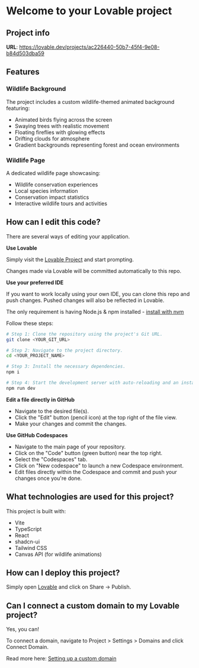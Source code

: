 # Welcome to your Lovable project

## Project info

**URL**: https://lovable.dev/projects/ac226440-50b7-45f4-9e08-b84d503dba59

## Features

### Wildlife Background
The project includes a custom wildlife-themed animated background featuring:
- Animated birds flying across the screen
- Swaying trees with realistic movement
- Floating fireflies with glowing effects
- Drifting clouds for atmosphere
- Gradient backgrounds representing forest and ocean environments

### Wildlife Page
A dedicated wildlife page showcasing:
- Wildlife conservation experiences
- Local species information
- Conservation impact statistics
- Interactive wildlife tours and activities

## How can I edit this code?

There are several ways of editing your application.

**Use Lovable**

Simply visit the [Lovable Project](https://lovable.dev/projects/ac226440-50b7-45f4-9e08-b84d503dba59) and start prompting.

Changes made via Lovable will be committed automatically to this repo.

**Use your preferred IDE**

If you want to work locally using your own IDE, you can clone this repo and push changes. Pushed changes will also be reflected in Lovable.

The only requirement is having Node.js & npm installed - [install with nvm](https://github.com/nvm-sh/nvm#installing-and-updating)

Follow these steps:

```sh
# Step 1: Clone the repository using the project's Git URL.
git clone <YOUR_GIT_URL>

# Step 2: Navigate to the project directory.
cd <YOUR_PROJECT_NAME>

# Step 3: Install the necessary dependencies.
npm i

# Step 4: Start the development server with auto-reloading and an instant preview.
npm run dev
```

**Edit a file directly in GitHub**

- Navigate to the desired file(s).
- Click the "Edit" button (pencil icon) at the top right of the file view.
- Make your changes and commit the changes.

**Use GitHub Codespaces**

- Navigate to the main page of your repository.
- Click on the "Code" button (green button) near the top right.
- Select the "Codespaces" tab.
- Click on "New codespace" to launch a new Codespace environment.
- Edit files directly within the Codespace and commit and push your changes once you're done.

## What technologies are used for this project?

This project is built with:

- Vite
- TypeScript
- React
- shadcn-ui
- Tailwind CSS
- Canvas API (for wildlife animations)

## How can I deploy this project?

Simply open [Lovable](https://lovable.dev/projects/ac226440-50b7-45f4-9e08-b84d503dba59) and click on Share -> Publish.

## Can I connect a custom domain to my Lovable project?

Yes, you can!

To connect a domain, navigate to Project > Settings > Domains and click Connect Domain.

Read more here: [Setting up a custom domain](https://docs.lovable.dev/tips-tricks/custom-domain#step-by-step-guide)
